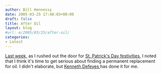 ```yaml
---
author: Bill Hennessy
date: 2005-03-25 17:48:03+00:00
draft: false
title: After Oil
layout: blog
#url: e/2005/03/25/after-oil/
categories:
- Latest
---
```


[Last week,](https://www.hennessysview.com/?p=8) as I rushed out the door for [St. Patrick's Day festivities](https://blog.billhennessy.com/photos/st._patricks_parade_2005/default.aspx), I noted that I think it's time to get serious about finding a permanent replacement for oil.    I didn't elaborate, but [Kenneth Defeyes ](https://www.nytimes.com/2005/03/25/opinion/25deffeyes.html?ex=1112418000&en=f29c9a5fb82aabf2&ei=5065&partner=MYWAY)has done it for me.


